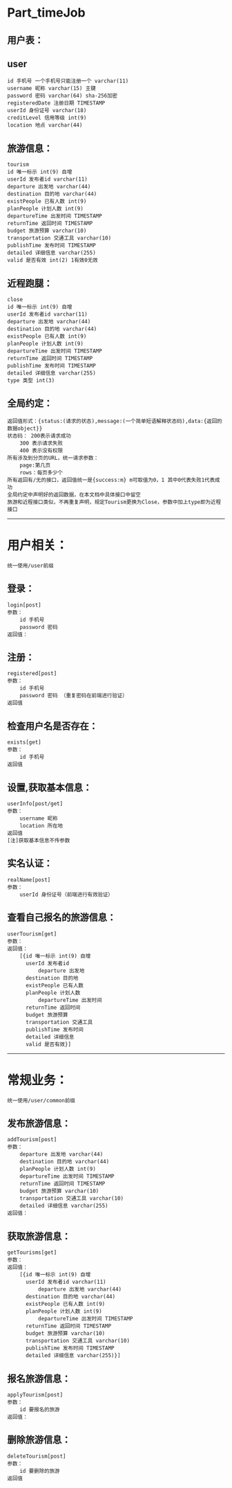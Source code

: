 # Part_timeJob

## 用户表：

## user
	id 手机号 一个手机号只能注册一个 varchar(11)
	username 昵称 varchar(15) 主键
	password 密码 varchar(64) sha-256加密
	registeredDate 注册日期 TIMESTAMP
	userId 身份证号 varchar(18)
	creditLevel 信用等级 int(9)
	location 地点 varchar(44)
## 旅游信息：
	tourism
	id 唯一标示 int(9) 自增
	userId 发布者id varchar(11) 
	departure 出发地 varchar(44)
	destination 目的地 varchar(44)
	existPeople 已有人数 int(9)
	planPeople 计划人数 int(9)
	departureTime 出发时间 TIMESTAMP
	returnTime 返回时间 TIMESTAMP
	budget 旅游预算 varchar(10)
	transportation 交通工具 varchar(10)
	publishTime 发布时间 TIMESTAMP
	detailed 详细信息 varchar(255)
	valid 是否有效 int(2) 1有效0无效
## 近程跑腿：
	close
	id 唯一标示 int(9) 自增
	userId 发布者id varchar(11) 
	departure 出发地 varchar(44)
	destination 目的地 varchar(44)
	existPeople 已有人数 int(9)
	planPeople 计划人数 int(9)
	departureTime 出发时间 TIMESTAMP
	returnTime 返回时间 TIMESTAMP
	publishTime 发布时间 TIMESTAMP
	detailed 详细信息 varchar(255)
	type 类型 int(3)
## 全局约定：
	返回值形式：{status:(请求的状态),message:(一个简单短语解释状态码),data:{返回的数据object}}
	状态码： 200表示请求成功
		300 表示请求失败
		400 表示没有权限
	所有涉及到分页的URL，统一请求参数：
		page:第几页
		rows：每页多少个
	所有返回有/无的接口，返回值统一是{success:m} m可取值为0，1 其中0代表失败1代表成功
	全局约定中声明好的返回数据，在本文档中具体接口中留空
	旅游和近程接口类似，不再重复声明，规定Tourism更换为Close，参数中加上type即为近程接口
-----------------------------------------------------------------------------
# 用户相关：
	统一使用/user前缀
## 登录：
	login[post]
	参数：
		id 手机号
		password 密码
	返回值：
## 注册：
	registered[post]
	参数：
		id 手机号
		password 密码 （重复密码在前端进行验证）
	返回值
## 检查用户名是否存在：
	exists[get]
	参数：
		id 手机号
	返回值
## 设置,获取基本信息：
	userInfo[post/get]
	参数：
		username 昵称
		location 所在地
	返回值
	[注]获取基本信息不传参数
## 实名认证：
	realName[post]
	参数：
		userId 身份证号（前端进行有效验证）
## 查看自己报名的旅游信息：
	userTourism[get]
	参数：
	返回值：
		[{id 唯一标示 int(9) 自增
		  userId 发布者id
	          departure 出发地
	 	  destination 目的地
		  existPeople 已有人数
	  	  planPeople 计划人数
	    	  departureTime 出发时间
		  returnTime 返回时间
		  budget 旅游预算
		  transportation 交通工具
		  publishTime 发布时间
		  detailed 详细信息
		  valid 是否有效}]
-----------------------------------------------------------------------------
# 常规业务：
	统一使用/user/common前缀
## 发布旅游信息：
	addTourism[post]
	参数：
		departure 出发地 varchar(44)
		destination 目的地 varchar(44)
		planPeople 计划人数 int(9)
		departureTime 出发时间 TIMESTAMP
		returnTime 返回时间 TIMESTAMP
		budget 旅游预算 varchar(10)
		transportation 交通工具 varchar(10)
		detailed 详细信息 varchar(255)
	返回值：
## 获取旅游信息：
	getTourisms[get]
	参数：
	返回值：
		[{id 唯一标示 int(9) 自增
		  userId 发布者id varchar(11) 
	          departure 出发地 varchar(44)
	 	  destination 目的地 varchar(44)
		  existPeople 已有人数 int(9)
	  	  planPeople 计划人数 int(9)
	    	  departureTime 出发时间 TIMESTAMP
		  returnTime 返回时间 TIMESTAMP
		  budget 旅游预算 varchar(10)
		  transportation 交通工具 varchar(10)
		  publishTime 发布时间 TIMESTAMP
		  detailed 详细信息 varchar(255)}]
## 报名旅游信息：
	applyTourism[post]
	参数：
		id 要报名的旅游
	返回值：
## 删除旅游信息：
	deleteTourism[post]	
	参数：
		id 要删除的旅游
	返回值
	
